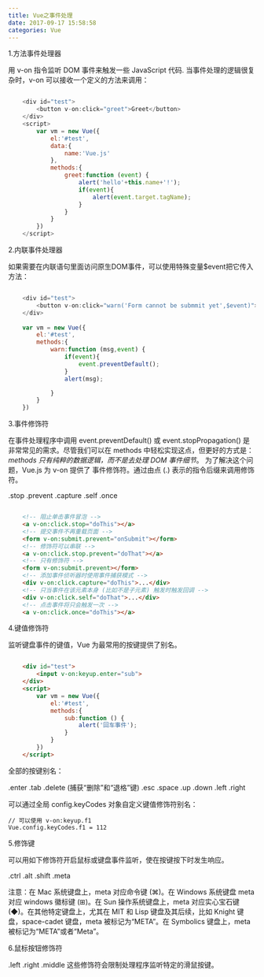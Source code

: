 ```yaml
---
title: Vue之事件处理
date: 2017-09-17 15:58:58
categories: Vue
---
```


1.方法事件处理器

用 v-on 指令监听 DOM 事件来触发一些 JavaScript 代码.
当事件处理的逻辑很复杂时，v-on 可以接收一个定义的方法来调用：

``` js

	<div id="test">
        <button v-on:click="greet">Greet</button>
    </div>
    <script>
        var vm = new Vue({
            el:'#test',
            data:{
                name:'Vue.js'
            },
            methods:{
                greet:function (event) {
                    alert('hello'+this.name+'!');
                    if(event){
                        alert(event.target.tagName);
                    }
                }
            }
        })
    </script>

``` 

2.内联事件处理器

如果需要在内联语句里面访问原生DOM事件，可以使用特殊变量$event把它传入方法：

``` js

	<div id="test">
        <button v-on:click="warn('Form cannot be submmit yet',$event)">warn</button>
    </div>
    
    var vm = new Vue({
        el:'#test',
        methods:{
            warn:function (msg,event) {
                if(event){
                    event.preventDefault();
                }
                alert(msg);

            }
        }
    })

```

3.事件修饰符

在事件处理程序中调用 event.preventDefault() 或 event.stopPropagation() 是非常常见的需求。尽管我们可以在 methods 中轻松实现这点，但更好的方式是：*methods 只有纯粹的数据逻辑，而不是去处理 DOM 事件细节*。
为了解决这个问题，Vue.js 为 v-on 提供了 事件修饰符。通过由点 (.) 表示的指令后缀来调用修饰符。

.stop
.prevent
.capture
.self
.once    

``` html

	<!-- 阻止单击事件冒泡 -->
	<a v-on:click.stop="doThis"></a>
	<!-- 提交事件不再重载页面 -->
	<form v-on:submit.prevent="onSubmit"></form>
	<!-- 修饰符可以串联 -->
	<a v-on:click.stop.prevent="doThat"></a>
	<!-- 只有修饰符 -->
	<form v-on:submit.prevent></form>
	<!-- 添加事件侦听器时使用事件捕获模式 -->
	<div v-on:click.capture="doThis">...</div>
	<!-- 只当事件在该元素本身 (比如不是子元素) 触发时触发回调 -->
	<div v-on:click.self="doThat">...</div>
	<!-- 点击事件将只会触发一次 -->
	<a v-on:click.once="doThis"></a>

``` 

4.键值修饰符

监听键盘事件的键值，Vue 为最常用的按键提供了别名。

``` html

	<div id="test">
        <input v-on:keyup.enter="sub">
    </div>
    <script>
        var vm = new Vue({
            el:'#test',
            methods:{
                sub:function () {
                    alert('回车事件');
                }
            }
        })
    </script>

```

全部的按键别名：

.enter
.tab
.delete (捕获“删除”和“退格”键)
.esc
.space
.up
.down
.left
.right

可以通过全局 config.keyCodes 对象自定义键值修饰符别名：
	
	// 可以使用 v-on:keyup.f1
	Vue.config.keyCodes.f1 = 112

5.修饰键

可以用如下修饰符开启鼠标或键盘事件监听，使在按键按下时发生响应。

.ctrl
.alt
.shift
.meta

注意：在 Mac 系统键盘上，meta 对应命令键 (⌘)。在 Windows 系统键盘 meta 对应 windows 徽标键 (⊞)。在 Sun 操作系统键盘上，meta 对应实心宝石键 (◆)。在其他特定键盘上，尤其在 MIT 和 Lisp 键盘及其后续，比如 Knight 键盘，space-cadet 键盘，meta 被标记为“META”。在 Symbolics 键盘上，meta 被标记为“META”或者“Meta”。

6.鼠标按钮修饰符

.left
.right
.middle
这些修饰符会限制处理程序监听特定的滑鼠按键。
